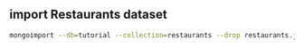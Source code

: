 
## import Restaurants dataset

```sh
mongoimport --db=tutorial --collection=restaurants --drop restaurants.json
```

